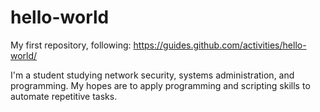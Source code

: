# hello-world
My first repository, following: https://guides.github.com/activities/hello-world/

I'm a student studying network security, systems administration, and programming. My hopes are to apply programming and scripting skills to automate repetitive tasks.


